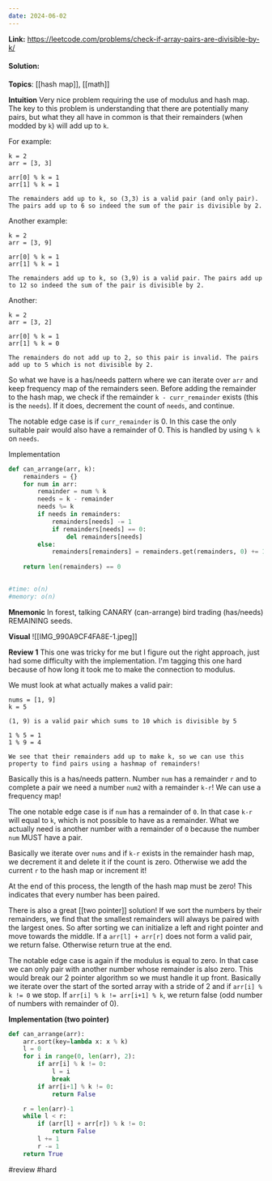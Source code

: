 ```yaml
---
date: 2024-06-02
---
```

**Link:** https://leetcode.com/problems/check-if-array-pairs-are-divisible-by-k/
#### Solution:

**Topics**: [[hash map]], [[math]]

**Intuition**
Very nice problem requiring the use of modulus and hash map. The key to this problem is understanding that there are potentially many pairs, but what they all have in common is that their remainders (when modded by `k`) will add up to `k`.

For example:
```
k = 2
arr = [3, 3]

arr[0] % k = 1
arr[1] % k = 1

The remainders add up to k, so (3,3) is a valid pair (and only pair). The pairs add up to 6 so indeed the sum of the pair is divisible by 2.
```

Another example:
```
k = 2
arr = [3, 9]

arr[0] % k = 1
arr[1] % k = 1

The remainders add up to k, so (3,9) is a valid pair. The pairs add up to 12 so indeed the sum of the pair is divisible by 2.
```

Another:
```
k = 2
arr = [3, 2]

arr[0] % k = 1
arr[1] % k = 0

The remainders do not add up to 2, so this pair is invalid. The pairs add up to 5 which is not divisible by 2.

```

So what we have is a has/needs pattern where we can iterate over `arr` and keep frequency map of the remainders seen. Before adding the remainder to the hash map, we check if the remainder `k - curr_remainder` exists (this is the `needs`). If it does, decrement the count of `needs`, and continue. 

The notable edge case is if `curr_remainder` is 0. In this case the only suitable pair would also have a remainder of 0. This is handled by using `% k` on `needs`.

Implementation
```python
def can_arrange(arr, k):
	remainders = {}
	for num in arr:
		remainder = num % k
		needs = k - remainder
		needs %= k
		if needs in remainders:
			remainders[needs] -= 1
			if remainders[needs] == 0:
				del remainders[needs]
		else:
			remainders[remainders] = remainders.get(remainders, 0) += 1
			
	return len(remainders) == 0
		

#time: o(n)
#memory: o(n)
```

**Mnemonic**
In forest, talking CANARY (can-arrange) bird trading (has/needs) REMAINING seeds. 

**Visual** 
![[IMG_990A9CF4FA8E-1.jpeg]]

**Review 1**
This one was tricky for me but I figure out the right approach, just had some difficulty with the implementation. I'm tagging this one hard because of how long it took me to make the connection to modulus. 

We must look at what actually makes a valid pair:

```
nums = [1, 9] 
k = 5

(1, 9) is a valid pair which sums to 10 which is divisible by 5

1 % 5 = 1
1 % 9 = 4

We see that their remainders add up to make k, so we can use this property to find pairs using a hashmap of remainders!

```

Basically this is a has/needs pattern. Number `num` has a remainder `r` and to complete a pair we need a number `num2` with a remainder `k-r`! We can use a frequency map! 

The one notable edge case is if `num` has a remainder of `0`. In that case `k-r` will equal to `k`, which is not possible to have as a remainder. What we actually need is another number with a remainder of `0` because the number `num` MUST have a pair. 

Basically we iterate over `nums` and if `k-r` exists in the remainder hash map, we decrement it and delete it if the count is zero. Otherwise we add the current `r` to the hash map or increment it!

At the end of this process, the length of the hash map must be zero! This indicates that every number has been paired. 

There is also a great [[two pointer]] solution! If we sort the numbers by their remainders, we find that the smallest remainders will always be paired with the largest ones. So after sorting we can initialize a left and right pointer and move towards the middle. If a `arr[l] + arr[r]` does not form a valid pair, we return false. Otherwise return true at the end. 

The notable edge case is again if the modulus is equal to zero. In that case we can only pair with another number whose remainder is also zero. This would break our 2 pointer algorithm so we must handle it up front. Basically we iterate over the start of the sorted array with a stride of 2 and if  `arr[i] % k != 0`  we stop. If `arr[i] % k != arr[i+1] % k`, we return false (odd number of numbers with remainder of 0). 

**Implementation (two pointer)**
```python
def can_arrange(arr):
	arr.sort(key=lambda x: x % k)
	l = 0
	for i in range(0, len(arr), 2):
		if arr[i] % k != 0:
			l = i
			break
		if arr[i+1] % k != 0:
			return False

	r = len(arr)-1
	while l < r:
		if (arr[l] + arr[r]) % k != 0:
			return False
		l += 1
		r -= 1
	return True
```

#review 
#hard


